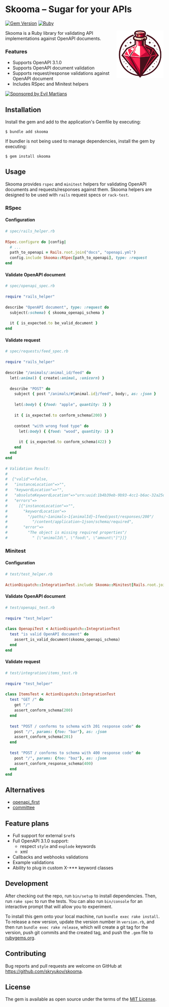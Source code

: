 # Skooma – Sugar for your APIs

[![Gem Version](https://badge.fury.io/rb/skooma.svg)](https://rubygems.org/gems/skooma)
[![Ruby](https://github.com/skryukov/skooma/actions/workflows/main.yml/badge.svg)](https://github.com/skryukov/skooma/actions/workflows/main.yml)

<img align="right" height="150" width="150" title="Skooma logo" src="./assets/logo.svg">

Skooma is a Ruby library for validating API implementations against OpenAPI documents.

### Features

- Supports OpenAPI 3.1.0
- Supports OpenAPI document validation
- Supports request/response validations against OpenAPI document
- Includes RSpec and Minitest helpers

<a href="https://evilmartians.com/?utm_source=skooma&utm_campaign=project_page">
<img src="https://evilmartians.com/badges/sponsored-by-evil-martians.svg" alt="Sponsored by Evil Martians" width="236" height="54">
</a>

## Installation

Install the gem and add to the application's Gemfile by executing:

    $ bundle add skooma

If bundler is not being used to manage dependencies, install the gem by executing:

    $ gem install skooma

## Usage

Skooma provides `rspec` and `minitest` helpers for validating OpenAPI documents and requests/responses against them.
Skooma helpers are designed to be used with `rails` request specs or `rack-test`.

### RSpec

#### Configuration

```ruby
# spec/rails_helper.rb

RSpec.configure do |config|
  # ...
  path_to_openapi = Rails.root.join("docs", "openapi.yml")
  config.include Skooma::RSpec[path_to_openapi], type: :request
end
```

#### Validate OpenAPI document

```ruby
# spec/openapi_spec.rb

require "rails_helper"

describe "OpenAPI document", type: :request do
  subject(:schema) { skooma_openapi_schema }

  it { is_expected.to be_valid_document }
end
```

#### Validate request

```ruby
# spec/requests/feed_spec.rb

require "rails_helper"

describe "/animals/:animal_id/feed" do  
  let(:animal) { create(:animal, :unicorn) }
  
  describe "POST" do
    subject { post "/animals/#{animal.id}/feed", body:, as: :json }
    
    let(:body) { {food: "apple", quantity: 3} }

    it { is_expected.to conform_schema(200) }

    context "with wrong food type" do
      let(:body) { {food: "wood", quantity: 1} }
    
      it { is_expected.to conform_schema(422) }
    end
  end
end

# Validation Result:
#
#  {"valid"=>false,
#   "instanceLocation"=>"",
#   "keywordLocation"=>"",
#   "absoluteKeywordLocation"=>"urn:uuid:1b4b39eb-9b93-4cc1-b6ac-32a25d9bff50#",
#   "errors"=>
#     [{"instanceLocation"=>"",
#       "keywordLocation"=>
#         "/paths/~1animals~1{animalId}~1feed/post/responses/200"/
#           "/content/application~1json/schema/required",
#       "error"=>
#         "The object is missing required properties"/
#           " [\"animalId\", \"food\", \"amount\"]"}]}
```

### Minitest

#### Configuration

```ruby
# test/test_helper.rb

ActionDispatch::IntegrationTest.include Skooma::Minitest[Rails.root.join("docs", "openapi.yml")]
```

#### Validate OpenAPI document

```ruby
# test/openapi_test.rb

require "test_helper"

class OpenapiTest < ActionDispatch::IntegrationTest
  test "is valid OpenAPI document" do
    assert_is_valid_document(skooma_openapi_schema)
  end
end
```

#### Validate request

```ruby
# test/integration/items_test.rb

require "test_helper"

class ItemsTest < ActionDispatch::IntegrationTest
  test "GET /" do
    get "/"
    assert_conform_schema(200)
  end

  test "POST / conforms to schema with 201 response code" do
    post "/", params: {foo: "bar"}, as: :json
    assert_conform_schema(201)
  end

  test "POST / conforms to schema with 400 response code" do
    post "/", params: {foo: "baz"}, as: :json
    assert_conform_response_schema(400)
  end
end
```

## Alternatives

- [openapi_first](https://github.com/ahx/openapi_first)
- [committee](https://github.com/interagent/committee)

## Feature plans

- Full support for external `$ref`s
- Full OpenAPI 3.1.0 support:
  - respect `style` and `explode` keywords
  - xml
- Callbacks and webhooks validations
- Example validations
- Ability to plug in custom X-*** keyword classes

## Development

After checking out the repo, run `bin/setup` to install dependencies. Then, run `rake spec` to run the tests. You can also run `bin/console` for an interactive prompt that will allow you to experiment.

To install this gem onto your local machine, run `bundle exec rake install`. To release a new version, update the version number in `version.rb`, and then run `bundle exec rake release`, which will create a git tag for the version, push git commits and the created tag, and push the `.gem` file to [rubygems.org](https://rubygems.org).

## Contributing

Bug reports and pull requests are welcome on GitHub at https://github.com/skryukov/skooma.

## License

The gem is available as open source under the terms of the [MIT License](https://opensource.org/licenses/MIT).

